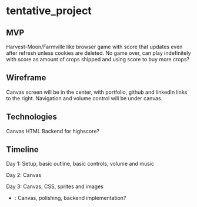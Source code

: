 # tentative_project

## MVP

Harvest-Moon/Farmville like browser game with score that updates even after refresh unless cookies are deleted.
No game over, can play indefinitely with score as amount of crops shipped and using score to buy more crops?

## Wireframe

Canvas screen will be in the center, with portfolio, github and linkedIn links to the right. 
Navigation and volume control will be under canvas.

## Technologies 
Canvas
HTML
Backend for highscore?

## Timeline

Day 1: Setup, basic outline, basic controls, volume and music 

Day 2: Canvas

Day 3: Canvas, CSS, sprites and images

+ : Canvas, polishing, backend implementation?
